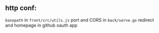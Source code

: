 http conf:
-----------
`basepath` in `front/src/utils.js`
port and CORS in `back/serve.go`
redirect and homepage in github oauth app

